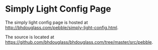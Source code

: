 # Simply Light Config Page #

The simply light config page is hosted at <http://bhdouglass.com/pebble/simply-light-config.html>.

The source is located at <https://github.com/bhdouglass/bhdouglass.com/tree/master/src/pebble>.
